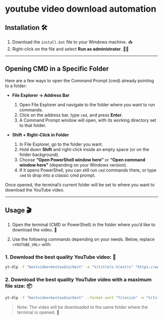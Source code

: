 # youtube video download automation

## Installation 🛠️

1. Download the `install.bat` file to your Windows machine. 📥
2. Right-click on the file and select **Run as administrator**. 👨‍💻

---

## Opening CMD in a Specific Folder

Here are a few ways to open the Command Prompt (cmd) already pointing to a folder:

* **File Explorer → Address Bar**

  1. Open File Explorer and navigate to the folder where you want to run commands.
  2. Click on the address bar, type `cmd`, and press **Enter**.
  3. A Command Prompt window will open, with its working directory set to that folder.

* **Shift + Right‑Click in Folder**

  1. In File Explorer, go to the folder you want.
  2. Hold down **Shift** and right-click inside an empty space (or on the folder background).
  3. Choose **“Open PowerShell window here”** or **“Open command window here”** (depending on your Windows version).
  4. If it opens PowerShell, you can still run `cmd` commands there, or type `cmd` to drop into a classic cmd prompt.

Once opened, the terminal’s current folder will be set to where you want to download the YouTube video.

---

## Usage 🎬

1. Open the terminal (CMD or PowerShell) in the folder where you’d like to download the video. 📂

2. Use the following commands depending on your needs. Below, replace `<YOUTUBE_URL>` with:

### 1. Download the best quality YouTube video: 🎥

```bash
yt-dlp -f "bestvideo+bestaudio/best" -o "%(title)s.%(ext)s" "https://www.youtube.com/watch?v=q0aFOxT6TNw"
```

### 2. Download the best quality YouTube video with a maximum file size: 📦

```bash
yt-dlp -f "bestvideo+bestaudio/best" --format-sort "filesize" -o "%(title)s.%(ext)s" "https://www.youtube.com/watch?v=q0aFOxT6TNw"
```

> Note: The video will be downloaded to the same folder where the terminal is opened. 📂

